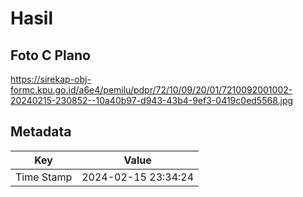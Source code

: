 # Hasil

## Foto C Plano

https://sirekap-obj-formc.kpu.go.id/a6e4/pemilu/pdpr/72/10/09/20/01/7210092001002-20240215-230852--10a40b97-d943-43b4-9ef3-0419c0ed5568.jpg


## Metadata

| Key        | Value               |
| ---------- | ------------------- |
| Time Stamp | 2024-02-15 23:34:24 |



